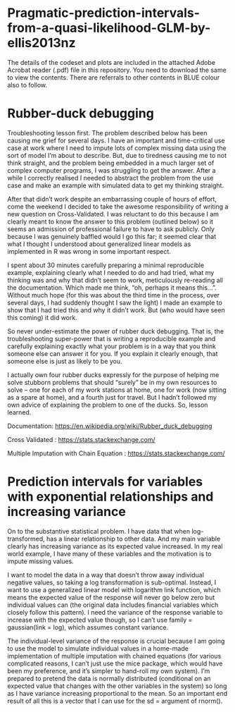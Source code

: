 # Pragmatic-prediction-intervals-from-a-quasi-likelihood-GLM-by-ellis2013nz

The details of the codeset and plots are included in the attached Adobe Acrobat reader (.pdf) file in this repository. 
You need to download the same to view the contents. There are referrals to other contents in BLUE colour also to follow.


Rubber-duck debugging
========================

Troubleshooting lesson first. The problem described below has been causing me grief for several days. I have an important and time-critical use case at work where I need to impute lots of complex missing data using the sort of model I’m about to describe. But, due to tiredness causing me to not think straight, and the problem being embedded in a much larger set of complex computer programs, I was struggling to get the answer. After a while I correctly realised I needed to abstract the problem from the use case and make an example with simulated data to get my thinking straight.

After that didn’t work despite an embarrassing couple of hours of effort, come the weekend I decided to take the awesome responsibility of writing a new question on Cross-Validated. I was reluctant to do this because I am clearly meant to know the answer to this problem (outlined below) so it seems an admission of professional failure to have to ask publicly. Only because I was genuinely baffled would I go this far; it seemed clear that what I thought I understood about generalized linear models as implemented in R was wrong in some important respect.

I spent about 30 minutes carefully preparing a minimal reproducible example, explaining clearly what I needed to do and had tried, what my thinking was and why that didn’t seem to work, meticulously re-reading all the documentation. Which made me think, “oh, perhaps it means this…”. Without much hope (for this was about the third time in the process, over several days, I had suddenly thought I saw the light) I made an example to show that I had tried this and why it didn’t work. But (who would have seen this coming) it did work.

So never under-estimate the power of rubber duck debugging. That is, the troubleshooting super-power that is writing a reproducible example and carefully explaining exactly what your problem is in a way that you think someone else can answer it for you. If you explain it clearly enough, that someone else is just as likely to be you.

I actually own four rubber ducks expressly for the purpose of helping me solve stubborn problems that should “surely” be in my own resources to solve – one for each of my work stations at home, one for work (now sitting as a spare at home), and a fourth just for travel. But I hadn’t followed my own advice of explaining the problem to one of the ducks. So, lesson learned.

Documentation: https://en.wikipedia.org/wiki/Rubber_duck_debugging

Cross Validated : https://stats.stackexchange.com/

Multiple Imputation with Chain Equation : https://stats.stackexchange.com/

Prediction intervals for variables with exponential relationships and increasing variance
===========================================================================================

On to the substantive statistical problem. I have data that when log-transformed, has a linear relationship to other data. And my main variable clearly has increasing variance as its expected value increased. In my real world example, I have many of these variables and the motivation is to impute missing values.

I want to model the data in a way that doesn’t throw away individual negative values, so taking a log transformation is sub-optimal. Instead, I want to use a generalized linear model with logarithm link function, which means the expected value of the response will never go below zero but individual values can (the original data includes financial variables which closely follow this pattern). I need the variance of the response variable to increase with the expected value though, so I can’t use family = gaussian(link = log), which assumes constant variance.

The individual-level variance of the response is crucial because I am going to use the model to simulate individual values in a home-made implementation of multiple imputation with chained equations (for various complicated reasons, I can’t just use the mice package, which would have been my preference, and it’s simpler to hand-roll my own system). I’m prepared to pretend the data is normally distributed (conditional on an expected value that changes with the other variables in the system) so long as I have variance increasing proportional to the mean. So an important end result of all this is a vector that I can use for the sd = argument of rnorm().
